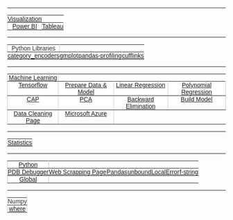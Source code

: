 <style type="text/css">
.tg  {border-collapse:collapse;border-spacing:0;border-color:#ccc;}
.tg td{font-family:Arial, sans-serif;font-size:14px;padding:0px 0px;border-style:solid;vertical-align: middle;border-width:1px;overflow:hidden;word-break:normal;border-color:#ccc;color:#333;background-color:#fff;}
.tg th{font-family:Arial, sans-serif;font-size:14px;font-weight:normal;padding:0px 0px;vertical-align: middle;border-style:solid;border-width:1px;overflow:hidden;word-break:normal;border-color:#ccc;color:#333;background-color:#f0f0f0;}
.tg .tg-c3ow{border-color:inherit;text-align:center;vertical-align:top}
.tg .tg-0pky{border-color:inherit;text-align:center;vertical-align:top}
</style>
________________________________________________________________________________________________
<table class="tg">
   <tr>
     <td class="tg-0pky"><a href="https://yigi.github.io/visualization">Visualization</a></td>
   </tr>
   <tr>
     <td class="tg-0pky"><a href="https://yigi.github.io/powerBI">Power BI</a></td>
      <td class="tg-0pky"><a href="https://yigi.github.io/tableau">Tableau</a></td>
  </tr>
</table>  

________________________________________________________________________________________________

<table class="tg">
   <tr>
     <td class="tg-0pky">Python Libraries</td>
   </tr>
   <tr>
     <td class="tg-0pky"><a href="https://yigi.github.io/category_encoders">category_encoders</a></td>
      <td class="tg-0pky"><a href="https://yigi.github.io/gmplot">gmplot</a></td>
       <td class="tg-0pky"><a href="https://yigi.github.io/pandas-profiling">pandas-profiling</a></td>
      <td class="tg-0pky"><a href="https://yigi.github.io/cufflinks">cufflinks</a></td> 
  </tr>
</table>  

________________________________________________________________________________________________

<table class="tg">
   <tr>
     <td class="tg-0pky"><a href="https://yigi.github.io/machineLearning">Machine Learning</a></td>
   </tr>
   <tr>
     <td class="tg-0pky"><a href="https://yigi.github.io/tensorflow">Tensorflow</a></td>
      <td class="tg-0pky"><a href="https://yigi.github.io/prepareYourDataFitYourModelLR">Prepare Data & Model </a></td>
       <td class="tg-0pky"><a href="https://yigi.github.io/linearRegression">Linear Regression</a></td>
        <td class="tg-0pky"><a href="https://yigi.github.io/polynomialRegression">Polynomial Regression</a></td>
   </tr>
    <tr>
        <td class="tg-0pky"><a href="https://yigi.github.io/CAP">CAP</a></td>
         <td class="tg-0pky"><a href="https://yigi.github.io/PCA">PCA</a></td>
          <td class="tg-0pky"><a href="https://yigi.github.io/backwardElimination">Backward Elimination</a></td>
           <td class="tg-0pky"><a href="https://yigi.github.io/buildModel">Build Model</a></td>
    </tr>
    <tr>
        <td class="tg-0pky"><a href="https://yigi.github.io/dataCleaning">Data Cleaning Page</a></td>
         <td class="tg-c3ow"><a href="https://yigi.github.io/microsoftAzure">Microsoft Azure</a></td>
    </tr>

</table>  

________________________________________________________________________________________________

<table class="tg">
   <tr>
     <td class="tg-0pky"><a href="https://yigi.github.io/statistics">Statistics</a></td>
   </tr>
</table>  

________________________________________________________________________________________________

<table class="tg">
   <tr>
     <td class="tg-c3ow"><a href="https://yigi.github.io/python">Python</a></td>
   </tr>
    <tr>
         <td class="tg-0pky"><a href="https://yigi.github.io/Python/PDB_Debugger">PDB Debugger</a></td>
            <td class="tg-c3ow"><a href="https://yigi.github.io/webScrapping">Web Scrapping Page</a></td>
               <td class="tg-c3ow"><a href="https://yigi.github.io/pandas">Pandas</a></td>
                  <td class="tg-c3ow"><a href="https://yigi.github.io/Python/unboundLocalError">unboundLocalError</a></td>
                     <td class="tg-c3ow"><a href="https://yigi.github.io/Python/f-string">f-string</a></td>
  </tr>
       <tr>
         <td class="tg-0pky"><a href="https://yigi.github.io/Python/global.md">Global</a></td>
  </tr>
   
</table>  

________________________________________________________________________________________________

<table class="tg">
   <tr>
     <td class="tg-c3ow">Numpy</td>
   </tr>
    <tr>
         <td class="tg-0pky"><a href="https://yigi.github.io/Numpy/where">where</a></td>
  </tr>
   
</table>  

